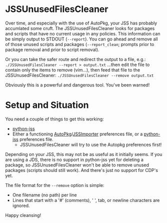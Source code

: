 JSSUnusedFilesCleaner
=====================
Over time, and especially with the use of AutoPkg, your JSS has probably accumlated some cruft. The JSSUnusedFilesCleaner looks for packages and scripts that have no current usage in any policies. This information can be simply output to STDOUT (```--report```). You can go ahead and remove all of those unused scripts and packages (```--report_clean```; prompts prior to package removal and prior to script removal).

Or you can take the safer route and redirect the output to a file, e.g.:
```./JSSUnusedFilesCleaner --report > output.txt```
...then edit the file to contain only the items to remove (vim...), then feed that file to the JSSUnusedFilesCleaner:
```./JSSUnusedFilesCleaner --remove output.txt```

Obviously this is a powerful and dangerous tool. You've been warned!

Setup and Situation
==================
You need a couple of things to get this working:
- [python-jss](https://github.com/sheagcraig/python-jss)
- Either a functioning [AutoPkg](https://github.com/autopkg/autopkg)/[JSSImporter](https://github.com/sheagcraig/JSSImporter) preferences file, or a [python-jss](https://github.com/sheagcraig/python-jss) preferences file.
	- JSSUnusedFilesCleaner will try to use the Autopkg preferences first!

Depending on your JSS, this may not be as useful as it initially seems. If you are using a JDS, there is no support in python-jss yet for deleting a package, so JSSUnusedFilesCleaner won't be able to remove unused packages (scripts should still work). And there's just no support for CDP's yet.

The file format for the ```--remove``` option is simple:
- One filename (no path) per line
- Lines that start with a '#' (comments), ' ', tab, or newline characters are ignored.

Happy cleansing!